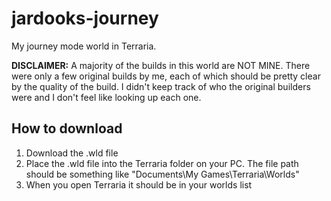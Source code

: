 # jardooks-journey
My journey mode world in Terraria.

**DISCLAIMER:** A majority of the builds in this world are NOT MINE. There were only a few original builds by me, each of which should be pretty clear by the quality of the build. I didn't keep track of who the original builders were and I don't feel like looking up each one. 

## How to download
1. Download the .wld file
2. Place the .wld file into the Terraria folder on your PC. The file path should be something like "Documents\My Games\Terraria\Worlds"
3. When you open Terraria it should be in your worlds list
